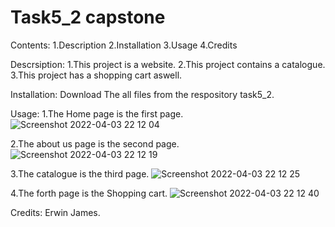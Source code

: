 # Task5_2 capstone
Contents:
1.Description
2.Installation
3.Usage
4.Credits

Descrsiption:
1.This project is a website.
2.This project contains a catalogue.
3.This project has a shopping cart aswell.

Installation:
Download The all files from the respository task5_2.

Usage:
1.The Home page is the first page.
![Screenshot 2022-04-03 22 12 04](https://user-images.githubusercontent.com/102485928/161446876-9e89ac05-d6b4-4634-9149-13a1fce10b91.png)

2.The about us page is the second page.
![Screenshot 2022-04-03 22 12 19](https://user-images.githubusercontent.com/102485928/161446796-df442833-072a-4997-bc32-fbc472c85e42.png)

3.The catalogue is the third page.
![Screenshot 2022-04-03 22 12 25](https://user-images.githubusercontent.com/102485928/161446836-49243474-7b3e-40ae-bb28-87d6000481ca.png)

4.The forth page is the Shopping cart.
![Screenshot 2022-04-03 22 12 40](https://user-images.githubusercontent.com/102485928/161446935-f271c7da-5bf8-41a3-a1b6-faec5a08f5c4.png)

Credits:
Erwin James.

